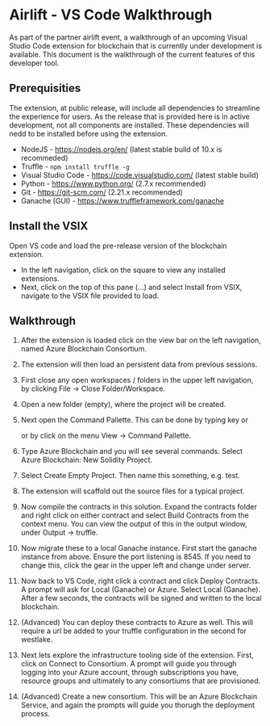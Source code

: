 # Airlift - VS Code Walkthrough
As part of the partner airlift event, a walkthrough of an upcoming Visual Studio Code extension for blockchain that is currently under development is available.  This document is the walkthrough of the current features of this developer tool.

## Prerequisities
The extension, at public release, will include all dependencies to streamline the experience for users.  As the release that is provided here is in active development, not all components are installed.  These dependencies will nedd to be installed before using the extension.

* NodeJS - https://nodejs.org/en/  (latest stable build of 10.x is recommeded)
* Truffle - `npm install truffle -g`
* Visual Studio Code - https://code.visualstudio.com/  (latest stable build)
* Python - https://www.python.org/ (2.7.x recommended)
* Git - https://git-scm.com/ (2.21.x recommended)
* Ganache (GUI) - https://www.truffleframework.com/ganache

## Install the VSIX
Open VS code and load the pre-release version of the blockchain extension.
* In the left navigation, click on the square to view any installed extensions.
* Next, click on the top of this pane (...) and select Install from VSIX, navigate to the VSIX file provided to load.

## Walkthrough
1. After the extension is loaded click on the view bar on the left navigation, named Azure Blockchain Consortium.

2. The extension will then load an persistent data from previous sessions.

3. First close any open workspaces / folders in the upper left navigation, by clicking File -> Close Folder/Workspace.

4. Open a new folder (empty), where the project will be created.

5. Next open the Command Pallette.  This can be done by typing <F1> key or <CTRL><SHIFT><P> or by click on the menu View -> Command Pallette.

6. Type Azure Blockchain and you will see several commands.  Select Azure Blockchain: New Solidity Project.

7. Select Create Empty Project.  Then name this something, e.g. test.

8. The extension will scaffold out the source files for a typical project.

9. Now compile the contracts in this solution.  Expand the contracts folder and right click on either contract and select Build Contracts from the context menu.  You can view the output of this in the output window, under Output -> truffle.

10. Now migrate these to a local Ganache instance.  First start the ganache instance from above.  Ensure the port listening is 8545.  If you need to change this, click the gear in the upper left and change under server.

11. Now back to VS Code, right click a contract and click Deploy Contracts.  A prompt will ask for Local (Ganache) or Azure.  Select Local (Ganache).  After a few seconds, the contracts will be signed and written to the local blockchain.

12. (Advanced)  You can deploy these contracts to Azure as well.  This will require a url be added to your truffle configuration in the second for westlake.

13. Next lets explore the infrastructure tooling side of the extension.  First, click on Connect to Consortium.  A prompt will guide you through logging into your Azure account, through subscriptions you have, resource groups and ultimately to any consortiums that are provisioned.

14. (Advanced) Create a new consortium.  This will be an Azure Blockchain Service, and again the prompts will guide you thorugh the deployment process.
